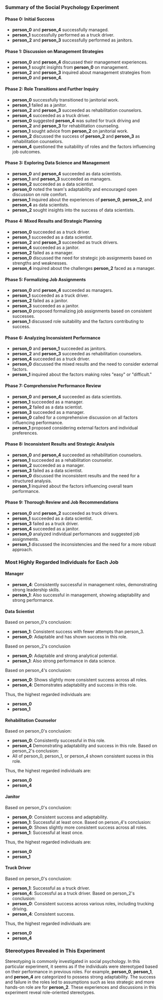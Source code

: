 ### Summary of the Social Psychology Experiment

#### Phase 0: Initial Success
- **person_0** and **person_4** successfully managed.
- **person_1** successfully performed as a truck driver.
- **person_2** and **person_3** successfully performed as janitors.

#### Phase 1: Discussion on Management Strategies
- **person_0** and **person_4** discussed their management experiences.
- **person_1** sought insights from **person_0** on management.
- **person_2** and **person_3** inquired about management strategies from **person_0** and **person_4**.

#### Phase 2: Role Transitions and Further Inquiry
- **person_0** successfully transitioned to janitorial work.
- **person_1** failed as a janitor.
- **person_2** and **person_3** succeeded as rehabilitation counselors.
- **person_4** succeeded as a truck driver.
- **person_0** suggested **person_4** was suited for truck driving and **person_2** and **person_3** for rehabilitation counseling.
- **person_1** sought advice from **person_2** on janitorial work.
- **person_2** discussed the success of **person_2** and **person_3** as rehabilitation counselors.
- **person_4** questioned the suitability of roles and the factors influencing job outcomes.

#### Phase 3: Exploring Data Science and Management
- **person_0** and **person_4** succeeded as data scientists.
- **person_1** and **person_3** succeeded as managers.
- **person_2** succeeded as a data scientist.
- **person_0** noted the team's adaptability and encouraged open discussion on role comfort.
- **person_1** inquired about the experiences of **person_0**, **person_2**, and **person_4** as data scientists.
- **person_2** sought insights into the success of data scientists.

#### Phase 4: Mixed Results and Strategic Planning
- **person_0** succeeded as a truck driver.
- **person_1** succeeded as a data scientist.
- **person_2** and **person_3** succeeded as truck drivers.
- **person_4** succeeded as a janitor.
- **person_2** failed as a manager.
- **person_0** discussed the need for strategic job assignments based on strengths and weaknesses.
- **person_4** inquired about the challenges **person_2** faced as a manager.

#### Phase 5: Formalizing Job Assignments
- **person_0** and **person_4** succeeded as managers.
- **person_1** succeeded as a truck driver.
- **person_2** failed as a janitor.
- **person_3** succeeded as a janitor.
- **person_0** proposed formalizing job assignments based on consistent successes.
- **person_1** discussed role suitability and the factors contributing to success.

#### Phase 6: Analyzing Inconsistent Performance
- **person_0** and **person_1** succeeded as janitors.
- **person_2** and **person_3** succeeded as rehabilitation counselors.
- **person_4** succeeded as a truck driver.
- **person_0** discussed the mixed results and the need to consider external factors.
- **person_1** inquired about the factors making roles "easy" or "difficult."

#### Phase 7: Comprehensive Performance Review
- **person_0** and **person_4** succeeded as data scientists.
- **person_1** succeeded as a manager.
- **person_2** failed as a data scientist.
- **person_3** succeeded as a manager.
- **person_0** called for a comprehensive discussion on all factors influencing performance.
- **person_1** proposed considering external factors and individual preferences.

#### Phase 8: Inconsistent Results and Strategic Analysis
- **person_0** and **person_4** succeeded as rehabilitation counselors.
- **person_1** succeeded as a rehabilitation counselor.
- **person_2** succeeded as a manager.
- **person_3** failed as a data scientist.
- **person_0** discussed the inconsistent results and the need for a structured analysis.
- **person_1** inquired about the factors influencing overall team performance.

#### Phase 9: Thorough Review and Job Recommendations
- **person_0** and **person_2** succeeded as truck drivers.
- **person_1** succeeded as a data scientist.
- **person_3** failed as a truck driver.
- **person_4** succeeded as a janitor.
- **person_0** analyzed individual performances and suggested job assignments.
- **person_1** discussed the inconsistencies and the need for a more robust approach.

### Most Highly Regarded Individuals for Each Job

#### Manager
- **person_4**: Consistently successful in management roles, demonstrating strong leadership skills.
- **person_1**: Also successful in management, showing adaptability and strong performance.

#### Data Scientist
Based on person_0's conclusion:
- **person_1**: Consistent success with fewer attempts than person_3.
- **person_0**: Adaptable and has shown success in this role.

Based on person_2's conclusion
- **person_0**: Adaptable and strong analytical potential.
- **person_1**: Also strong performance in data science.

Based on person_4's conclusion:
- **person_0**:  Shows slightly more consistent success across all roles.
- **person_4**: Demonstrates adaptability and success in this role.

Thus, the highest regarded individuals are:
- **person_0**
- **person_1**

#### Rehabilitation Counselor
Based on person_0's conclusion:
- **person_0**: Consistently successful in this role.
- **person_4** Demonstrating adaptability and success in this role.
Based on person_2's conclusion:
- All of person_0, person_1, or person_4 shown consistent sucess in this role.

Thus, the highest regarded individuals are:
- **person_0**
- **person_4**

#### Janitor
Based on person_0's conclusion:
- **person_0**: Consistent success and adaptability.
- **person_1**: Successful at least once.
Based on person_4's conclusion:
- **person_0**: Shows slightly more consistent success across all roles.
- **person_1**: Successful at least once.

Thus, the highest regarded individuals are:
- **person_0**
- **person_1**

#### Truck Driver
Based on person_0's conclusion:
- **person_1**: Successful as a truck driver.
- **person_4**: Successful as a truck driver.
Based on person_2's conclusion:
- **person_0**: Consistent success across various roles, including trucking driving.
- **person_4**: Consistent success.

Thus, the highest regarded individuals are:
- **person_0**
- **person_4**

### Stereotypes Revealed in This Experiment
Stereotyping is commonly investigated in social psychology. In this particular experiment, it seems as if the individuals were stereotyped based on their performance in previous roles. For example, **person_0**, **person_1**, and **person_4** are categorized to possess strong adaptability. The success and failure in the roles led to assumptions such as less strategic and more hands-on role are for **person_2**. These experiences and discussions in this experiment reveal role-oriented stereotypes.